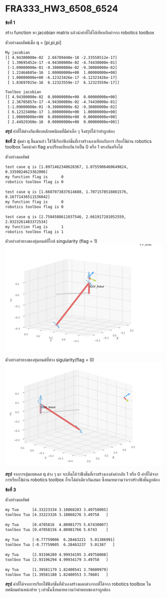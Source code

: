 # FRA333_HW3_6508_6524
 
**ข้อที่ 1**

สร้าง function หา jacobian matrix แล้วนำค่าที่ได้ไปเทียบกับค่าจาก robotics toolbox


ตัวอย่างผลลัพธ์เมื่อ q = [pi,pi,pi]
```
My jacobian
[[ 4.94300000e-02  2.66789440e-18 -2.33558512e-17]
 [ 1.39695452e-17 -4.94300000e-02 -4.74430000e-01]
 [-1.09000000e-01 -9.30000000e-02 -9.30000000e-02]
 [ 1.22464685e-16  1.00000000e+00  1.00000000e+00]
 [ 1.00000000e+00 -6.12323426e-17 -6.12323426e-17]
 [ 1.83697015e-16  6.12323559e-17  6.12323559e-17]]
```
```
Toolbox jacobian
[[ 4.94300000e-02  0.00000000e+00  0.00000000e+00]
 [ 2.36705857e-17 -4.94300000e-02 -4.74430000e-01]
 [-1.09000000e-01 -9.30000000e-02 -9.30000000e-02]
 [ 6.12323400e-17  1.00000000e+00  1.00000000e+00]
 [ 1.00000000e+00  0.00000000e+00  0.00000000e+00]
 [ 2.44929360e-16  0.00000000e+00  0.00000000e+00]]
```
 **สรุป** ค่าที่ได้ต่างกันเพียงหลักทศนิยมที่มีค่าเล็ก ๆ จึงสรุปได้ว่าทำถูกต้อง

**ข้อที่ 2**
สุ่มค่า   q ขึ้นมาแล้ว ใช้วิธีเรียกฟังก์ชั่นที่เราสร้างเองเทียบกับการ
เรียกใช้ผ่าน robotics toolbox โดยนำค่า flag มาเปรียบเทียบกันว่าเป็น 0 หรือ 1 ตรงกันหรือไม่

ตัวอย่างผลลัพธ์
```
test case q is [1.8971462340628367, 1.0755906460649824, 0.3359824623362006]
my function flag is      0
robotics toolbox flag is 0

test case q is [1.6687073837614688, 1.7071578516081576, 0.16771436511536042]
my function flag is      0
robotics toolbox flag is 0

test case q is [2.7584588611037546, 2.661917281052559, 2.9323261483372534]
my function flag is      1
robotics toolbox flag is 1
```
ตัวอย่างท่าทางของหุ่นยนต์ที่ใกล้ singularity (flag = 1)
![alt text](image-1.png)

ตัวอย่างท่าทางของหุ่นยนต์ที่ห่าง sigularity(flag = 0)
![alt text](image-2.png)

**สรุป**
จากการสุ่มเทสเคส q ต่าง ๆ มา จะเห็นได้ว่าฟังชั่นที่เราสร้างเองส่งค่ากลับ 1 หรือ 0 ค่าที่ได้จากการเรียกใช้ผ่าน robotics toolbox ก็จะได้ค่าเดียวกันเสมอ ซึ่งหมายความว่าเราสร้างฟังชั่นถูกต้อง

**ข้อที่ 3**

ตัวอย่างผลลัพธ์
```
my Tua      [4.33223334 3.10868283 3.49758005]
toolbox Tua [4.33223326 3.10868276 3.49758   ]

my Tua      [0.4705816  4.80901775 5.67430007]
toolbox Tua [0.47058156 4.80901766 5.6743    ]

my Tua      [-0.77759006  6.28463221  5.01386991]
toolbox Tua [-0.77759005  6.28463237  5.01387   ]

my Tua      [2.93196289 4.99934195 3.49758008]
toolbox Tua [2.93196294 4.99934179 3.49758   ]

my Tua      [1.39581179 1.82400541 3.78600979]
toolbox Tua [1.39581188 1.82400553 3.78601   ]
```
**สรุป**
ค่าที่ได้จากการเรียกใช้ฟังก์ชั่นที่ตัวเองสร้างแตกต่างจากที่ได้จาก robotics toolbox ในทศนิยมตำแหน่งท้าย ๆ เท่านั้นซึ่งหมายความว่าคำตอบของเราถูกต้อง